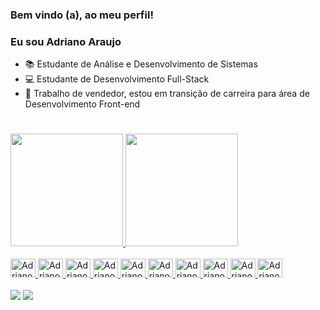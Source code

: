 ### Bem vindo (a), ao meu perfil!
### Eu sou Adriano Araujo

- :books: Estudante de Análise e Desenvolvimento de Sistemas
- :computer: Estudante de Desenvolvimento Full-Stack
- :office: Trabalho de vendedor, estou em transição de carreira para área de Desenvolvimento Front-end
#

<div>
  <a href="https://github.com/adrianoardev">
  <img height="180em" src="https://github-readme-stats.vercel.app/api?username=adrianoardev&theme=algolia&show_icons=true"/>
  <img height="180em" src="https://github-readme-stats.vercel.app/api/top-langs/?username=adrianoardev&layout=compact&langs_count=7&theme=algolia"/>
  </div>  

<div style="display: inline_block"><br>
  <img aling="center" alt="Adriano HTML" height="30" width="40" src="https://cdn.jsdelivr.net/gh/devicons/devicon/icons/html5/html5-original.svg">
  <img aling="center" alt="Adriano CSS" height="30" width="40" src="https://cdn.jsdelivr.net/gh/devicons/devicon/icons/css3/css3-original.svg">
  <img aling="center" alt="Adriano JS" height="30" width="40" src="https://cdn.jsdelivr.net/gh/devicons/devicon/icons/javascript/javascript-original.svg">
  <img aling="center" alt="Adriano REACT" height="30" width="40" src="https://cdn.jsdelivr.net/gh/devicons/devicon/icons/react/react-original.svg" >
  <img aling="center" alt="Adriano TYPESCRIPT" height="30" width="40" src="https://cdn.jsdelivr.net/gh/devicons/devicon/icons/typescript/typescript-original.svg">
  <img aling="center" alt="Adriano ANGULAR" height="30" width="40" src="https://cdn.jsdelivr.net/gh/devicons/devicon/icons/angularjs/angularjs-original.svg">
  <img aling="center" alt="Adriano PYTHON" height="30" width="40" src="https://cdn.jsdelivr.net/gh/devicons/devicon/icons/python/python-original.svg">  
  <img aling="center" alt="Adriano PHP" height="30" width="40" src="https://cdn.jsdelivr.net/gh/devicons/devicon/icons/php/php-original.svg">
  <img aling="center" alt="Adriano JAVA" height="30" width="40" src="https://cdn.jsdelivr.net/gh/devicons/devicon/icons/java/java-original.svg">
  <img aling="center" alt="Adriano C" height="30" width="40" src="https://cdn.jsdelivr.net/gh/devicons/devicon/icons/csharp/csharp-original.svg">
</div>
<br>
      
<div>
  <a href="mailto:adrianoardev@gmail.com"><img src="https://img.shields.io/badge/Gmail-D14836?style=for-the-badge&logo=gmail&logoColor=white" target="_blank"></a>
  <a href="https://www.linkedin.com/in/adriano-araujo27"><img src="https://img.shields.io/badge/LinkedIn-0077B5?style=for-the-badge&logo=linkedin&logoColor=white" target="_blank"></a>
</div>
